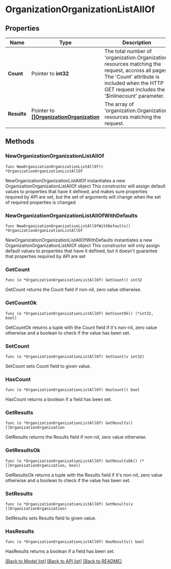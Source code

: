 # OrganizationOrganizationListAllOf

## Properties

Name | Type | Description | Notes
------------ | ------------- | ------------- | -------------
**Count** | Pointer to **int32** | The total number of &#39;organization.Organization&#39; resources matching the request, accross all pages. The &#39;Count&#39; attribute is included when the HTTP GET request includes the &#39;$inlinecount&#39; parameter. | [optional] 
**Results** | Pointer to [**[]OrganizationOrganization**](organization.Organization.md) | The array of &#39;organization.Organization&#39; resources matching the request. | [optional] 

## Methods

### NewOrganizationOrganizationListAllOf

`func NewOrganizationOrganizationListAllOf() *OrganizationOrganizationListAllOf`

NewOrganizationOrganizationListAllOf instantiates a new OrganizationOrganizationListAllOf object
This constructor will assign default values to properties that have it defined,
and makes sure properties required by API are set, but the set of arguments
will change when the set of required properties is changed

### NewOrganizationOrganizationListAllOfWithDefaults

`func NewOrganizationOrganizationListAllOfWithDefaults() *OrganizationOrganizationListAllOf`

NewOrganizationOrganizationListAllOfWithDefaults instantiates a new OrganizationOrganizationListAllOf object
This constructor will only assign default values to properties that have it defined,
but it doesn't guarantee that properties required by API are set

### GetCount

`func (o *OrganizationOrganizationListAllOf) GetCount() int32`

GetCount returns the Count field if non-nil, zero value otherwise.

### GetCountOk

`func (o *OrganizationOrganizationListAllOf) GetCountOk() (*int32, bool)`

GetCountOk returns a tuple with the Count field if it's non-nil, zero value otherwise
and a boolean to check if the value has been set.

### SetCount

`func (o *OrganizationOrganizationListAllOf) SetCount(v int32)`

SetCount sets Count field to given value.

### HasCount

`func (o *OrganizationOrganizationListAllOf) HasCount() bool`

HasCount returns a boolean if a field has been set.

### GetResults

`func (o *OrganizationOrganizationListAllOf) GetResults() []OrganizationOrganization`

GetResults returns the Results field if non-nil, zero value otherwise.

### GetResultsOk

`func (o *OrganizationOrganizationListAllOf) GetResultsOk() (*[]OrganizationOrganization, bool)`

GetResultsOk returns a tuple with the Results field if it's non-nil, zero value otherwise
and a boolean to check if the value has been set.

### SetResults

`func (o *OrganizationOrganizationListAllOf) SetResults(v []OrganizationOrganization)`

SetResults sets Results field to given value.

### HasResults

`func (o *OrganizationOrganizationListAllOf) HasResults() bool`

HasResults returns a boolean if a field has been set.


[[Back to Model list]](../README.md#documentation-for-models) [[Back to API list]](../README.md#documentation-for-api-endpoints) [[Back to README]](../README.md)


